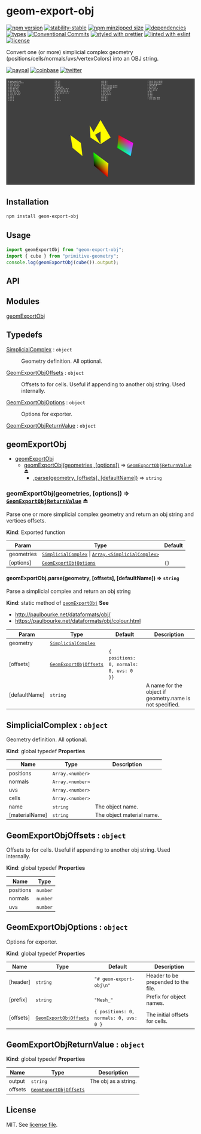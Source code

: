 # geom-export-obj

[![npm version](https://img.shields.io/npm/v/geom-export-obj)](https://www.npmjs.com/package/geom-export-obj)
[![stability-stable](https://img.shields.io/badge/stability-stable-green.svg)](https://www.npmjs.com/package/geom-export-obj)
[![npm minzipped size](https://img.shields.io/bundlephobia/minzip/geom-export-obj)](https://bundlephobia.com/package/geom-export-obj)
[![dependencies](https://img.shields.io/librariesio/release/npm/geom-export-obj)](https://github.com/dmnsgn/geom-export-obj/blob/main/package.json)
[![types](https://img.shields.io/npm/types/geom-export-obj)](https://github.com/microsoft/TypeScript)
[![Conventional Commits](https://img.shields.io/badge/Conventional%20Commits-1.0.0-fa6673.svg)](https://conventionalcommits.org)
[![styled with prettier](https://img.shields.io/badge/styled_with-Prettier-f8bc45.svg?logo=prettier)](https://github.com/prettier/prettier)
[![linted with eslint](https://img.shields.io/badge/linted_with-ES_Lint-4B32C3.svg?logo=eslint)](https://github.com/eslint/eslint)
[![license](https://img.shields.io/github/license/dmnsgn/geom-export-obj)](https://github.com/dmnsgn/geom-export-obj/blob/main/LICENSE.md)

Convert one (or more) simplicial complex geometry (positions/cells/normals/uvs/vertexColors) into an OBJ string.

[![paypal](https://img.shields.io/badge/donate-paypal-informational?logo=paypal)](https://paypal.me/dmnsgn)
[![coinbase](https://img.shields.io/badge/donate-coinbase-informational?logo=coinbase)](https://commerce.coinbase.com/checkout/56cbdf28-e323-48d8-9c98-7019e72c97f3)
[![twitter](https://img.shields.io/twitter/follow/dmnsgn?style=social)](https://twitter.com/dmnsgn)

![](https://raw.githubusercontent.com/dmnsgn/geom-export-obj/main/screenshot.png)

## Installation

```bash
npm install geom-export-obj
```

## Usage

```js
import geomExportObj from "geom-export-obj";
import { cube } from "primitive-geometry";
console.log(geomExportObj(cube()).output);
```

## API

<!-- api-start -->

## Modules

<dl>
<dt><a href="#module_geomExportObj">geomExportObj</a></dt>
<dd></dd>
</dl>

## Typedefs

<dl>
<dt><a href="#SimplicialComplex">SimplicialComplex</a> : <code>object</code></dt>
<dd><p>Geometry definition. All optional.</p>
</dd>
<dt><a href="#GeomExportObjOffsets">GeomExportObjOffsets</a> : <code>object</code></dt>
<dd><p>Offsets to for cells. Useful if appending to another obj string. Used internally.</p>
</dd>
<dt><a href="#GeomExportObjOptions">GeomExportObjOptions</a> : <code>object</code></dt>
<dd><p>Options for exporter.</p>
</dd>
<dt><a href="#GeomExportObjReturnValue">GeomExportObjReturnValue</a> : <code>object</code></dt>
<dd></dd>
</dl>

<a name="module_geomExportObj"></a>

## geomExportObj

- [geomExportObj](#module_geomExportObj)
  - [geomExportObj(geometries, [options])](#exp_module_geomExportObj--geomExportObj) ⇒ [<code>GeomExportObjReturnValue</code>](#GeomExportObjReturnValue) ⏏
    - [.parse(geometry, [offsets], [defaultName])](#module_geomExportObj--geomExportObj.parse) ⇒ <code>string</code>

<a name="exp_module_geomExportObj--geomExportObj"></a>

### geomExportObj(geometries, [options]) ⇒ [<code>GeomExportObjReturnValue</code>](#GeomExportObjReturnValue) ⏏

Parse one or more simplicial complex geometry and return an obj string and vertices offsets.

**Kind**: Exported function

| Param      | Type                                                                                                                       | Default         |
| ---------- | -------------------------------------------------------------------------------------------------------------------------- | --------------- |
| geometries | [<code>SimplicialComplex</code>](#SimplicialComplex) \| [<code>Array.&lt;SimplicialComplex&gt;</code>](#SimplicialComplex) |                 |
| [options]  | [<code>GeomExportObjOptions</code>](#GeomExportObjOptions)                                                                 | <code>{}</code> |

<a name="module_geomExportObj--geomExportObj.parse"></a>

#### geomExportObj.parse(geometry, [offsets], [defaultName]) ⇒ <code>string</code>

Parse a simplicial complex and return an obj string

**Kind**: static method of [<code>geomExportObj</code>](#exp_module_geomExportObj--geomExportObj)
**See**

- http://paulbourke.net/dataformats/obj/
- https://paulbourke.net/dataformats/obj/colour.html

| Param         | Type                                                       | Default                                            | Description                                              |
| ------------- | ---------------------------------------------------------- | -------------------------------------------------- | -------------------------------------------------------- |
| geometry      | [<code>SimplicialComplex</code>](#SimplicialComplex)       |                                                    |                                                          |
| [offsets]     | [<code>GeomExportObjOffsets</code>](#GeomExportObjOffsets) | <code>{ positions: 0, normals: 0, uvs: 0 }}</code> |                                                          |
| [defaultName] | <code>string</code>                                        |                                                    | A name for the object if geometry.name is not specified. |

<a name="SimplicialComplex"></a>

## SimplicialComplex : <code>object</code>

Geometry definition. All optional.

**Kind**: global typedef
**Properties**

| Name           | Type                              | Description               |
| -------------- | --------------------------------- | ------------------------- |
| positions      | <code>Array.&lt;number&gt;</code> |                           |
| normals        | <code>Array.&lt;number&gt;</code> |                           |
| uvs            | <code>Array.&lt;number&gt;</code> |                           |
| cells          | <code>Array.&lt;number&gt;</code> |                           |
| name           | <code>string</code>               | The object name.          |
| [materialName] | <code>string</code>               | The object material name. |

<a name="GeomExportObjOffsets"></a>

## GeomExportObjOffsets : <code>object</code>

Offsets to for cells. Useful if appending to another obj string. Used internally.

**Kind**: global typedef
**Properties**

| Name      | Type                |
| --------- | ------------------- |
| positions | <code>number</code> |
| normals   | <code>number</code> |
| uvs       | <code>number</code> |

<a name="GeomExportObjOptions"></a>

## GeomExportObjOptions : <code>object</code>

Options for exporter.

**Kind**: global typedef
**Properties**

| Name      | Type                                                       | Default                                           | Description                         |
| --------- | ---------------------------------------------------------- | ------------------------------------------------- | ----------------------------------- |
| [header]  | <code>string</code>                                        | <code>&quot;# geom-export-obj\\n&quot;</code>     | Header to be prepended to the file. |
| [prefix]  | <code>string</code>                                        | <code>&quot;Mesh\_&quot;</code>                   | Prefix for object names.            |
| [offsets] | [<code>GeomExportObjOffsets</code>](#GeomExportObjOffsets) | <code>{ positions: 0, normals: 0, uvs: 0 }</code> | The initial offsets for cells.      |

<a name="GeomExportObjReturnValue"></a>

## GeomExportObjReturnValue : <code>object</code>

**Kind**: global typedef
**Properties**

| Name    | Type                                                       | Description          |
| ------- | ---------------------------------------------------------- | -------------------- |
| output  | <code>string</code>                                        | The obj as a string. |
| offsets | [<code>GeomExportObjOffsets</code>](#GeomExportObjOffsets) |                      |

<!-- api-end -->

## License

MIT. See [license file](https://github.com/dmnsgn/geom-export-obj/blob/main/LICENSE.md).

